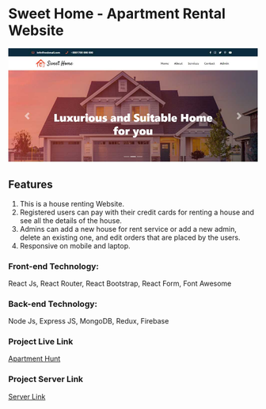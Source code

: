 # Sweet Home - Apartment Rental Website
![Project Image](Apartment-Rental-Website.jpg)

## Features
1. This is a house renting Website. 
2. Registered users can pay with their credit cards for renting a house and see all the details of the house.  
3. Admins can add a new house for rent service or add a new admin, delete an existing one, and edit orders that are placed by the users. 
4. Responsive on mobile and laptop.

### Front-end Technology: 
React Js, React Router, React Bootstrap, React Form, Font Awesome
### Back-end Technology: 
Node Js, Express JS, MongoDB, Redux, Firebase

### Project Live Link
[Apartment Hunt](https://apartment-hunt-14.web.app/) 
### Project Server Link
[Server Link]()